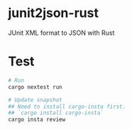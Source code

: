 # junit2json-rust
JUnit XML format to JSON with Rust

# Test
```bash
# Run
cargo nextest run

# Update snapshot
## Need to install cargo-insta first.
## `cargo install cargo-insta`
cargo insta review
```
